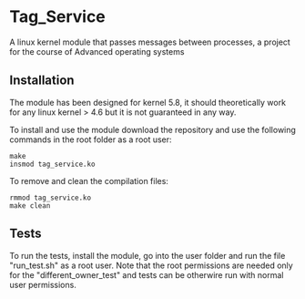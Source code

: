 # Tag_Service
A linux kernel module that passes messages between processes, a project for the course of Advanced operating systems

## Installation

The module has been designed for kernel 5.8, it should theoretically work for any linux kernel > 4.6 but it is not guaranteed in any way.

To install and use the module download the repository and use the following commands in the root folder as a root user:

```
make
insmod tag_service.ko
```

To remove and clean the compilation files:

```
rmmod tag_service.ko
make clean
```

## Tests

To run the tests, install the module, go into the user folder and run the file "run_test.sh" as a root user. Note that the root permissions are needed only for the "different_owner_test" and tests can be otherwire run with normal user permissions.
